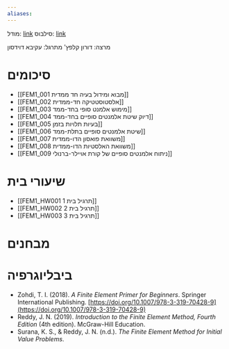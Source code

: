 ```yaml
---
aliases:
---
```


מודל: [link](https://moodle24.technion.ac.il/course/view.php?id=3323)
סילבוס: [link](https://moodle24.technion.ac.il/mod/resource/view.php?id=172937)

מרצה: דורון קלפץ'
מתרגל: עקיבא דוידסון

# סיכומים
- [[FEM1_001 מבוא ומידול בעיה חד ממדית]]
- [[FEM1_002 אלסטוסטטיקה חד-ממדית]]
- [[FEM1_003 מימוש אלמנט סופי בחד-ממד]]
- [[FEM1_004 דיוק שיטת אלמנטים סופיים בחד-ממד]]
- [[FEM1_005  בעיות תלויות בזמן]]
- [[FEM1_006 שיטת אלמנטים סופיים בתלת-ממד]]
- [[FEM1_007 משוואת פואסון הדו-ממדית]]
- [[FEM1_008 משוואת האלסטיות הדו-ממדית]]
- [[FEM1_009 ניתוח אלמנטים סופיים של קורת אויילר-ברנולי]]

# שיעורי בית
- [[FEM1_HW001 תרגיל בית 1]]
- [[FEM1_HW002 תרגיל בית 2]]
- [[FEM1_HW003 תרגיל בית 3]]

# מבחנים

# ביבליוגרפיה
- Zohdi, T. I. (2018). _A Finite Element Primer for Beginners_. Springer International Publishing. [https://doi.org/10.1007/978-3-319-70428-9](https://doi.org/10.1007/978-3-319-70428-9)
- Reddy, J. N. (2019). _Introduction to the Finite Element Method, Fourth Edition_ (4th edition). McGraw-Hill Education.
- Surana, K. S., & Reddy, J. N. (n.d.). _The Finite Element Method for Initial Value Problems_.